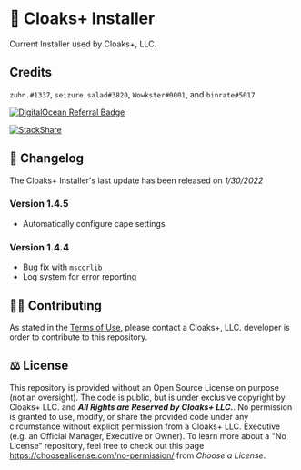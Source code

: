 # 📢 Cloaks+ Installer

Current Installer used by Cloaks+, LLC.

## Credits

`zuhn.#1337`, `seizure salad#3820`, `Wowkster#0001`, and `binrate#5017`

[![DigitalOcean Referral Badge](https://web-platforms.sfo2.cdn.digitaloceanspaces.com/WWW/Badge%201.svg)](https://www.digitalocean.com/?refcode=2538a60387c7&utm_campaign=Referral_Invite&utm_medium=Referral_Program&utm_source=badge)

[![StackShare](http://img.shields.io/badge/tech-stack-0690fa.svg?style=flat)](https://stackshare.io/cloaks-plus/cloaks-plus)

## 📃 Changelog

The Cloaks+ Installer's last update has been released on *1/30/2022*

### Version 1.4.5
- Automatically configure cape settings

### Version 1.4.4

- Bug fix with `mscorlib`
- Log system for error reporting 

## 🤝🏻 Contributing

As stated in the [Terms of Use](https://github.com/CloaksPlus/NewInstaller/blob/master/TOU.md), please contact a Cloaks+, LLC. developer is order to contribute to this repository.

## ⚖ License

This repository is provided without an Open Source License on purpose (not an oversight). The code is public, but is under exclusive copyright by Cloaks+ LLC. and ***All Rights are Reserved by Cloaks+ LLC.***. No permission is granted to use, modify, or share the provided code under any circumstance without explicit permission from a Cloaks+ LLC. Executive (e.g. an Official Manager, Executive or Owner). To learn more about a "No License" repository, feel free to check out this page https://choosealicense.com/no-permission/ from *Choose a License*.
